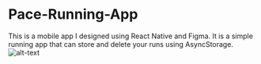 # Pace-Running-App
This is a mobile app I designed using React Native and Figma. It is a simple running app that can store and delete your runs using AsyncStorage.
![alt-text](https://raw.githubusercontent.com/bencostas/bencostas.github.io/main/src/pace-gif.gif)
